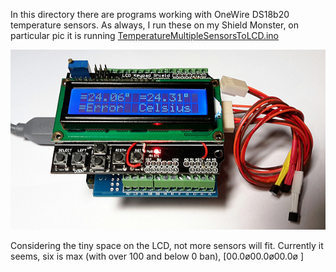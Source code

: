 In this directory there are programs working with OneWire DS18b20 temperature sensors.
As always, I run these on my Shield Monster, on particular pic it is running [TemperatureMultipleSensorsToLCD.ino](TemperatureMultipleSensorsToLCD.ino) 

![Shield Monster measuring temperature](../../Pic/20170612_011324-1a.jpg?raw=true "Squeezing information onto 16x2 LCD")

Considering the tiny space on the LCD, not more sensors will fit.
Currently it seems, six is max (with over 100 and below 0 ban),
[00.0ø00.0ø00.0ø ]
  
